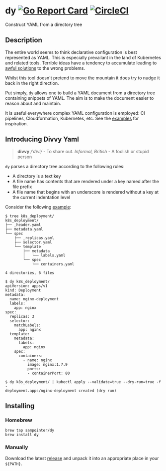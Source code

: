 # dy [![Go Report Card](https://goreportcard.com/badge/github.com/sampointer/dy)](https://goreportcard.com/report/github.com/sampointer/dy) [![CircleCI](https://circleci.com/gh/sampointer/dy.svg?style=shield)](https://circleci.com/gh/sampointer/dy)
Construct YAML from a directory tree

## Description
The entire world seems to think declarative configuration is best represented as YAML. This is especially prevailant in the land of Kubernetes and related tools. Terrible ideas have a tendency to accumulate leading to [awful solutions](https://twitter.com/sam_pointer/status/1182321989895311362) to the wrong problems.

Whilst this tool doesn't pretend to move the mountain it does try to nudge it back in the right direction.

Put simply, `dy` allows one to build a YAML document from a directory tree containing snippets of YAML. The aim is to make the document easier to reason about and maintain.

It is useful everywhere complex YAML configuration is employed: CI pipelines, Cloudformation, Kubernetes, etc. See the [examples](https://github.com/sampointer/dy/tree/master/examples) for inspiration.

## Introducing Divvy Yaml
> **divvy** */ˈdɪvi/* - To share out. *Informal, British* - A foolish or stupid person

`dy` parses a directory tree according to the following rules:

* A directory is a text key
* A file name has contents that are rendered under a key named after the file prefix
* A file name that begins with an underscore is rendered without a key at the current indentation level

Consider the following [example](https://github.com/sampointer/dy/tree/master/examples/k8s_deployment):

```
$ tree k8s_deployment/
k8s_deployment/
├── _header.yaml
├── metadata.yaml
└── spec
    ├── _replicas.yaml
    ├── selector.yaml
    └── template
        ├── metadata
        │   └── labels.yaml
        └── spec
            └── containers.yaml

4 directories, 6 files
```

```
$ dy k8s_deployment/
apiVersion: apps/v1
kind: Deployment
metadata:
  name: nginx-deployment
  labels:
    app: nginx
spec:
  replicas: 3
  selector:
    matchLabels:
      app: nginx
  template:
    metadata:
      labels:
        app: nginx
    spec:
      containers:
        - name: nginx
          image: nginx:1.7.9
          ports:
          - containerPort: 80
```

```
$ dy k8s_deployment/ | kubectl apply --validate=true --dry-run=true -f -
deployment.apps/nginx-deployment created (dry run)
```

## Installing
### Homebrew
```
brew tap sampointer/dy
brew install dy
```

### Manually
Download the latest [release](https://github.com/sampointer/dy/releases) and unpack it into an appropriate place in your `${PATH}`.
